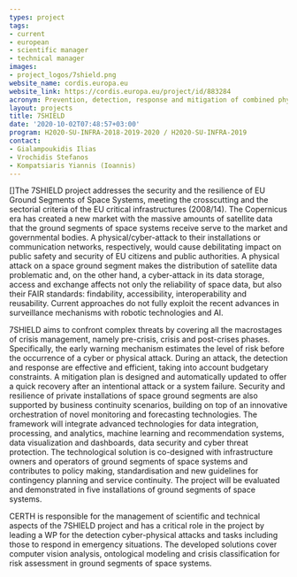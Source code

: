 ```yaml
---
types: project
tags:
- current
- european
- scientific manager
- technical manager
images:
- project_logos/7shield.png
website_name: cordis.europa.eu
website_link: https://cordis.europa.eu/project/id/883284
acronym: Prevention, detection, response and mitigation of combined physical and cyber threats to critical infrastructure in Europe
layout: projects
title: 7SHIELD
date: '2020-10-02T07:48:57+03:00'
program: H2020-SU-INFRA-2018-2019-2020 / H2020-SU-INFRA-2019
contact:
- Gialampoukidis Ilias
- Vrochidis Stefanos
- Kompatsiaris Yiannis (Ioannis)
---
```

<p>
[]The 7SHIELD project addresses the security and the resilience of EU Ground Segments of Space Systems, meeting the crosscutting and the sectorial criteria of the EU critical infrastructures (2008/14). The Copernicus era has created a new market with the massive amounts of satellite data that the ground segments of space systems receive serve to the market and governmental bodies. A physical/cyber-attack to their installations or communication networks, respectively, would cause debilitating impact on public safety and security of EU citizens and public authorities. A physical attack on a space ground segment makes the distribution of satellite data problematic and, on the other hand, a cyber-attack in its data storage, access and exchange affects not only the reliability of space data, but also their FAIR standards: findability, accessibility, interoperability and reusability. Current approaches do not fully exploit the recent advances in surveillance mechanisms with robotic technologies and AI.
</p>
<p>
7SHIELD aims to confront complex threats by covering all the macrostages of crisis management, namely pre-crisis, crisis and post-crises phases. Specifically, the early warning mechanism estimates the level of risk before the occurrence of a cyber or physical attack. During an attack, the detection and response are effective and efficient, taking into account budgetary constraints. A mitigation plan is designed and automatically updated to offer a quick recovery after an intentional attack or a system failure. Security and resilience of private installations of space ground segments are also supported by business continuity scenarios, building on top of an innovative orchestration of novel monitoring and forecasting technologies. The framework will integrate advanced technologies for data integration, processing, and analytics, machine learning and recommendation systems, data visualization and dashboards, data security and cyber threat protection. The technological solution is co-designed with infrastructure owners and operators of ground segments of space systems and contributes to policy making, standardisation and new guidelines for contingency planning and service continuity. The project will be evaluated and demonstrated in five installations of ground segments of space systems.
</p>
<p>
CERTH is responsible for the management of scientific and technical aspects of the 7SHIELD project and has a critical role in the project by leading a WP for the detection cyber-physical attacks and tasks including those to respond in emergency situations. The developed solutions cover computer vision analysis, ontological modeling and crisis classification for risk assessment in ground segments of space systems.
</p>
